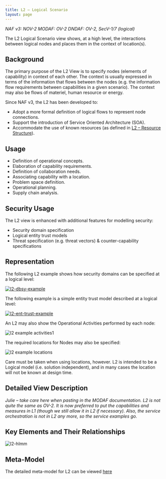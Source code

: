 ```yaml
---
title: L2 – Logical Scenario
layout: page
---
```


*NAF v3: NOV-2 MODAF: OV-2 DNDAF: OV-2, SecV-1/7 (logical)*

The L2 Logical Scenario view shows, at a high level, the interactions
between logical nodes and places them in the context of location(s).

## Background

The primary purpose of the L2 View is to specify nodes (elements of
capability) in context of each other. The context is usually expressed
in terms of the information that flows between the nodes (e.g. the
information flow requirements between capabilities in a given scenario).
The context may also be flows of materiel, human resource or energy.

Since NAF v3, the L2 has been developed to:

* Adopt a more formal definition of logical flows to represent node connections.
* Support the introduction of Service Oriented Architecture (SOA).
* Accommodate the use of known resources (as defined in [L2 – Resource Structure](l2.html)).

## Usage

* Definition of operational concepts.
* Elaboration of capability requirements.
* Definition of collaboration needs.
* Associating capability with a location.
* Problem space definition.
* Operational planning.
* Supply chain analysis.

## Security Usage

The L2 view is enhanced with additional features for modelling security:

* Security domain specification
* Logical entity trust models
* Threat specification (e.g. threat vectors) & counter-capability specifications

## Representation

The following L2 example shows how security domains can be specified at
a logical level:

[![l2-dbsy-example](http://nafdocs.org/wp-content/uploads/2013/06/l2-dbsy-example.svg)](http://nafdocs.org/wp-content/uploads/2013/06/l2-dbsy-example.svg)

The following example is a simple entity trust model described at a logical level:

[![l2-ent-trust-example](http://nafdocs.org/wp-content/uploads/2013/06/l2-ent-trust-example.svg)](http://nafdocs.org/wp-content/uploads/2013/06/l2-ent-trust-example.svg)

An L2 may also show the Operational Activities performed by each node:

![l2 example activities1](http://nafdocs.org/wp-content/uploads/2013/06/l2-example-activities-1.png)

The required locations for Nodes may also be specified:

![l2 example locations](http://nafdocs.org/wp-content/uploads/2013/06/l2-example-locations.png)

Care must be taken when using locations, however. L2 is intended to be
a Logical model (i.e. solution independent), and in many cases the
location will not be known at design time.

## Detailed View Description

*Julie – take care here when pasting in the MODAF documentation. L2
is not quite the same as OV-2. It is now preferred to put the
capabilities and measures in L1 (though we still allow it in L2 if
necessary). Also, the service orchestration is not in L2 any more, so
the service examples go.*

## Key Elements and Their Relationships

![l2-hlmm](http://nafdocs.org/wp-content/uploads/2013/06/l2-hlmm.png)

## Meta-Model

The detailed meta-model for L2 can be viewed
[here](/modem/index.htm?goto=37)


